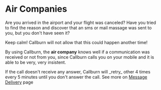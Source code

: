 <h1>Air Companies</h1>


Are you arrived in the airport and your flight was canceled? 
Have you tried to find the reason and discover that an sms or mail massage was sent to you, but you don't have seen it?


Keep calm! Callburn will not allow that this could happen another time! 


By using Callburn, the __air company__ knows well if a communication was received or not from you, since Callburn calls you on your mobile and it is able to be very, very insistent.  


<note-box type="note">
If the call doesn't receive any answer, Callburn will _retry_  other 4 times every 5 minutes until you don't answer the call. See more on <a href="#" ui-sref="docs({dir:'how-to-use/message-delivery'})"> Message Delivery</a> page
</note-box>
